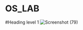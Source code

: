 # OS_LAB
#Heading level 1
![Screenshot (79)](https://github.com/user-attachments/assets/b2d7ee3b-ebb2-4502-be5b-8710e192cfc6)
